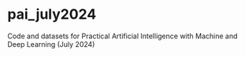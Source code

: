 # pai_july2024
Code and datasets for Practical Artificial Intelligence with Machine and Deep Learning (July 2024)
